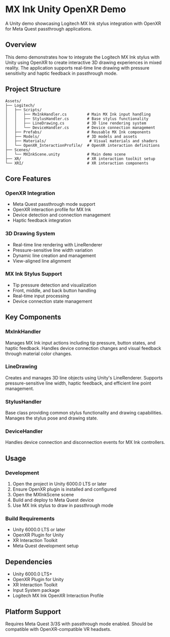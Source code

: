 # MX Ink Unity OpenXR Demo

A Unity demo showcasing Logitech MX Ink stylus integration with OpenXR for Meta Quest passthrough applications.

## Overview

This demo demonstrates how to integrate the Logitech MX Ink stylus with Unity using OpenXR to create interactive 3D drawing experiences in mixed reality. The application supports real-time line drawing with pressure sensitivity and haptic feedback in passthrough mode.

## Project Structure

```
Assets/
├── Logitech/
│   ├── Scripts/
│   │   ├── MxInkHandler.cs         # Main MX Ink input handling
│   │   ├── StylusHandler.cs        # Base stylus functionality
│   │   ├── LineDrawing.cs          # 3D line rendering system
│   │   └── DeviceHandler.cs        # Device connection management
│   ├── Prefabs/                    # Reusable MX Ink components
│   ├── Models/                     # 3D models and assets
│   ├── Materials/                   # Visual materials and shaders
│   └── OpenXR_InteractionProfile/  # OpenXR interaction definitions
├── Scenes/
│   └── MXInkScene.unity            # Main demo scene
├── XR/                             # XR interaction toolkit setup
└── XRI/                            # XR interaction components
```

## Core Features

### OpenXR Integration
- Meta Quest passthrough mode support
- OpenXR interaction profile for MX Ink
- Device detection and connection management
- Haptic feedback integration

### 3D Drawing System
- Real-time line rendering with LineRenderer
- Pressure-sensitive line width variation
- Dynamic line creation and management
- View-aligned line alignment

### MX Ink Stylus Support
- Tip pressure detection and visualization
- Front, middle, and back button handling
- Real-time input processing
- Device connection state management

## Key Components

### MxInkHandler
Manages MX Ink input actions including tip pressure, button states, and haptic feedback. Handles device connection changes and visual feedback through material color changes.

### LineDrawing
Creates and manages 3D line objects using Unity's LineRenderer. Supports pressure-sensitive line width, haptic feedback, and efficient line point management.

### StylusHandler
Base class providing common stylus functionality and drawing capabilities. Manages the stylus pose and drawing state.

### DeviceHandler
Handles device connection and disconnection events for MX Ink controllers.

## Usage

### Development
1. Open the project in Unity 6000.0 LTS or later
2. Ensure OpenXR plugin is installed and configured
3. Open the MXInkScene scene
4. Build and deploy to Meta Quest device
5. Use MX Ink stylus to draw in passthrough mode

### Build Requirements
- Unity 6000.0 LTS or later
- OpenXR Plugin for Unity
- XR Interaction Toolkit
- Meta Quest development setup

## Dependencies

- Unity 6000.0 LTS+
- OpenXR Plugin for Unity
- XR Interaction Toolkit
- Input System package
- Logitech MX Ink OpenXR Interaction Profile

## Platform Support

Requires Meta Quest 3/3S with passthrough mode enabled. Should be compatible with OpenXR-compatible VR headsets.
